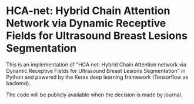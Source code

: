 # HCA-net: Hybrid Chain Attention Network via Dynamic Receptive Fields for Ultrasound Breast Lesions Segmentation


This is an implementation of "HCA net: Hybrid Chain Attention network via Dynamic Receptive Fields for Ultrasound Breast Lesions Segmentation" in Python and powered by the Keras deep learning framework (Tensorflow as backend). 

The code will be publicly available when the decision is made by journal. 
